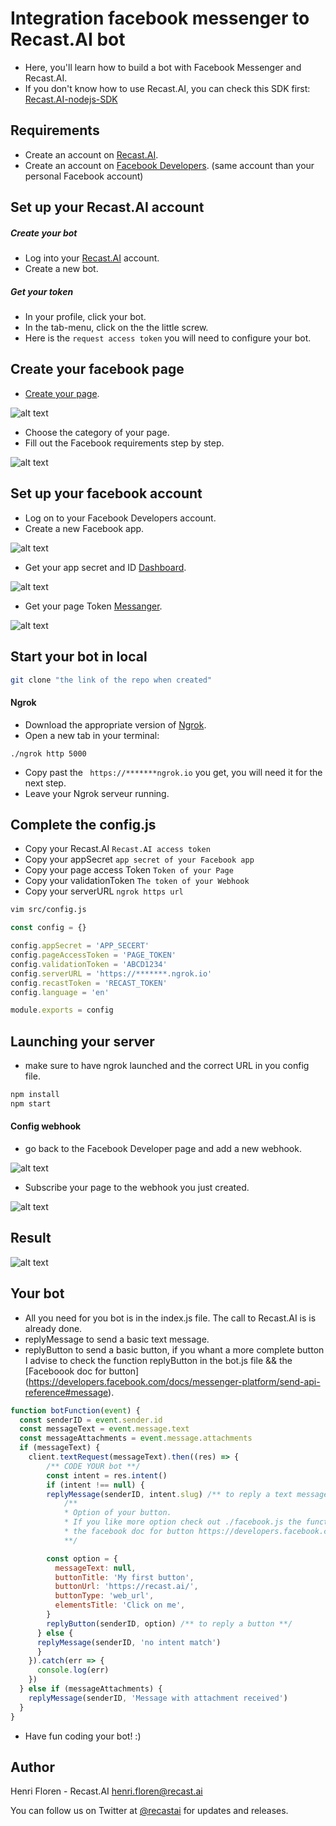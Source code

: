 # Integration facebook messenger to Recast.AI bot

* Here, you'll learn how to build a bot with Facebook Messenger and Recast.AI.
* If you don't know how to use Recast.AI, you can check this SDK first:  [Recast.AI-nodejs-SDK](https://github.com/RecastAI/SDK-NodeJs)

## Requirements
* Create an account on [Recast.AI](https://recast.ai/signup).
* Create an account on [Facebook Developers](https://developers.facebook.com/). (same account than your personal Facebook account)

## Set up your Recast.AI account

##### Create your bot

* Log into your [Recast.AI](https://recast.ai/login) account.
* Create a new bot.

##### Get your token

* In your profile, click your bot.
* In the tab-menu, click on the the little screw.
* Here is the `request access token` you will need to configure your bot.

## Create your facebook page
* [Create your page](https://www.facebook.com/pages/create/?ref_type=logout_gear).

 [facebook]: https://git.recast.ai/tutorials/messenger/raw/4a923ca44b99881e6123f98c0b22fff189c03663/ressources/S%C3%A9lection_021.png "Creating you page"

![alt text][facebook]
* Choose the category of your page.
* Fill out the Facebook requirements step by step.

[facebook-set-up]: https://git.recast.ai/tutorials/messenger/raw/4a923ca44b99881e6123f98c0b22fff189c03663/ressources/S%C3%A9lection_022.png "Steup of your page"

![alt text][facebook-set-up]

## Set up your facebook account

* Log on to your Facebook Developers account.
* Create a new Facebook app.

[facebook-first]: https://git.recast.ai/tutorials/messenger/raw/feature/messenger/ressources/S%C3%A9lection_028.png "first page"
![alt text][facebook-first]


* Get your app secret and ID [Dashboard](https://developers.facebook.com/apps/258158857911674/dashboard/).

[facebook-app]: https://git.recast.ai/tutorials/messenger/raw/5478652c54e637582a9d910b0c20bf4a92bc4fe3/ressources/S%C3%A9lection_025.png "Creating you page"

![alt text][facebook-app]

* Get your page Token [Messanger](https://developers.facebook.com/apps/258158857911674/messenger/).

[facebook-pageToken]: https://git.recast.ai/tutorials/messenger/raw/5478652c54e637582a9d910b0c20bf4a92bc4fe3/ressources/S%C3%A9lection_026.png "Creating you page"

![alt text][facebook-pageToken]

## Start your bot in local
```bash
git clone "the link of the repo when created"
```

#### Ngrok

* Download the appropriate version of [Ngrok](https://ngrok.com/download).
* Open a new tab in your terminal:
```
./ngrok http 5000
```
* Copy past the ``` https://*******ngrok.io``` you get, you will need it for the next step.
* Leave your Ngrok serveur running.

## Complete the config.js

* Copy your Recast.AI `Recast.AI access token`
* Copy your appSecret `app secret of your Facebook app`
* Copy your page access Token `Token of your Page`
* Copy your validationToken `The token of your Webhook`
* Copy your serverURL  `ngrok https url`

```bash
vim src/config.js
```
```javascript
const config = {}

config.appSecret = 'APP_SECERT'
config.pageAccessToken = 'PAGE_TOKEN'
config.validationToken = 'ABCD1234'
config.serverURL = 'https://*******.ngrok.io'
config.recastToken = 'RECAST_TOKEN'
config.language = 'en'

module.exports = config

```

## Launching your server

* make sure to have ngrok launched and the correct URL in you config file.

```bash
npm install
npm start
```

#### Config webhook

* go back to the Facebook Developer page and add a new webhook.

[webhook]: https://blog.recast.ai/wp-content/uploads/2016/09/S%C3%A9lection_020.png "Webhook page"

![alt text][webhook]
* Subscribe your page to the webhook you just created.

[suscribe]: https://git.recast.ai/tutorials/messenger/raw/06c2447e6a7f6b0bf4aa7e45f93cac4d0d4ae6a8/ressources/S%C3%A9lection_024.png "Subscribe page"

![alt text][suscribe]

## Result

[result]: https://git.recast.ai/tutorials/messenger/raw/51ce277bbc3a44aee1ec96bbdce7e6ca909a57b9/ressources/S%C3%A9lection_023.png

![alt text][result]

## Your bot
* All you need for you bot is in the index.js file. The call to Recast.AI is is already done.
* replyMessage to send a basic text message.
* replyButton to send a basic button, if you whant a more complete button I advise to check the function replyButton in the bot.js file && the [Faceboook doc for button] (https://developers.facebook.com/docs/messenger-platform/send-api-reference#message).
```javascript
function botFunction(event) {
  const senderID = event.sender.id
  const messageText = event.message.text
  const messageAttachments = event.message.attachments
  if (messageText) {
    client.textRequest(messageText).then((res) => {
        /** CODE YOUR bot **/
        const intent = res.intent()
        if (intent !== null) {
        replyMessage(senderID, intent.slug) /** to reply a text message **/
			/**
			* Option of your button.
			* If you like more option check out ./facebook.js the function replyButton, and look up
			* the facebook doc for button https://developers.facebook.com/docs/messenger-platform/send-api-reference#message
			**/

        const option = {
          messageText: null,
          buttonTitle: 'My first button',
          buttonUrl: 'https://recast.ai/',
          buttonType: 'web_url',
          elementsTitle: 'Click on me',
        }
        replyButton(senderID, option) /** to reply a button **/
      } else {
      replyMessage(senderID, 'no intent match')
      }
    }).catch(err => {
      console.log(err)
    })
  } else if (messageAttachments) {
    replyMessage(senderID, 'Message with attachment received')
  }
}

```
* Have fun coding your bot! :)

## Author

Henri Floren - Recast.AI
henri.floren@recast.ai

You can follow us on Twitter at [@recastai](https://twitter.com/recastai) for updates and releases.
